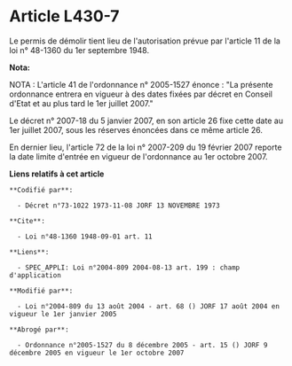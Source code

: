 # Article L430-7

Le permis de démolir tient lieu de l'autorisation prévue par l'article 11 de la loi n° 48-1360 du 1er septembre 1948.

**Nota:**

NOTA : L'article 41 de l'ordonnance n° 2005-1527 énonce : "La présente ordonnance entrera en vigueur à des dates fixées par
décret en Conseil d'Etat et au plus tard le 1er juillet 2007."

Le décret n° 2007-18 du 5 janvier 2007, en son article 26 fixe cette date au 1er juillet 2007, sous les réserves énoncées
dans ce même article 26.

En dernier lieu, l'article 72 de la loi n° 2007-209 du 19 février 2007 reporte la date limite d'entrée en vigueur de
l'ordonnance au 1er octobre 2007.

**Liens relatifs à cet article**

	**Codifié par**:

	  - Décret n°73-1022 1973-11-08 JORF 13 NOVEMBRE 1973

	**Cite**:

	  - Loi n°48-1360 1948-09-01 art. 11

	**Liens**:

	  - SPEC_APPLI: Loi n°2004-809 2004-08-13 art. 199 : champ d'application

	**Modifié par**:

	  - Loi n°2004-809 du 13 août 2004 - art. 68 () JORF 17 août 2004 en vigueur le 1er janvier 2005

	**Abrogé par**:

	  - Ordonnance n°2005-1527 du 8 décembre 2005 - art. 15 () JORF 9 décembre 2005 en vigueur le 1er octobre 2007
